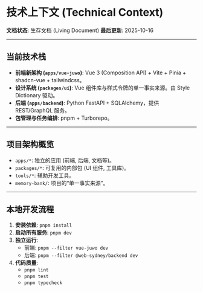 # 技术上下文 (Technical Context)

**文档状态**: 生存文档 (Living Document)
**最后更新**: 2025-10-16

---

## 当前技术栈

- **前端新架构 (`apps/vue-juwo`)**: Vue 3 (Composition API) + Vite + Pinia + shadcn-vue + tailwindcss。
- **设计系统 (`packages/ui`)**: Vue 组件库与样式令牌的单一事实来源。由 Style Dictionary 驱动。
- **后端 (`apps/backend`)**: Python FastAPI + SQLAlchemy，提供 REST/GraphQL 服务。
- **包管理与任务编排**: pnpm + Turborepo。

---

## 项目架构概览

- `apps/*`: 独立的应用 (前端, 后端, 文档等)。
- `packages/*`: 可复用的内部包 (UI 组件, 工具库)。
- `tools/*`: 辅助开发工具。
- `memory-bank/`: 项目的“单一事实来源”。

---

## 本地开发流程

1.  **安装依赖**: `pnpm install`
2.  **启动所有服务**: `pnpm dev`
3.  **独立运行**:
    - 前端: `pnpm --filter vue-juwo dev`
    - 后端: `pnpm --filter @web-sydney/backend dev`
4.  **代码质量**:
    - `pnpm lint`
    - `pnpm test`
    - `pnpm typecheck`
